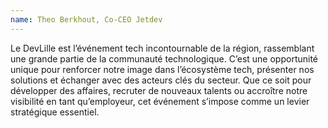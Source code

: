 ```yaml
---
name: Theo Berkhout, Co-CEO Jetdev
---
```


Le DevLille est l’événement tech incontournable de la région, rassemblant une grande partie de la communauté technologique.
C’est une opportunité unique pour renforcer notre image dans l’écosystème tech, présenter nos solutions et échanger avec des acteurs clés du secteur. Que ce soit pour développer des affaires, recruter de nouveaux talents ou accroître notre visibilité en tant qu’employeur, cet événement s’impose comme un levier stratégique essentiel.
